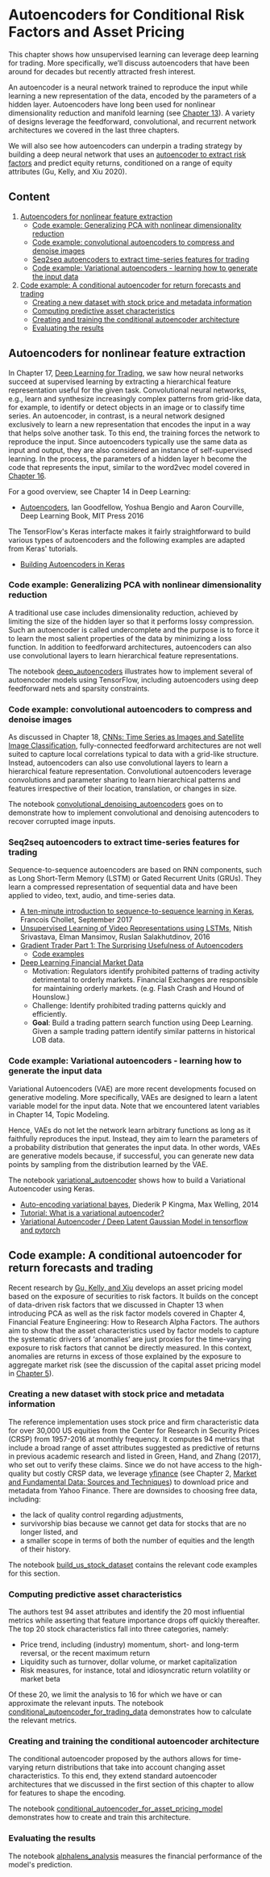 # Autoencoders for Conditional Risk Factors and Asset Pricing

This chapter shows how unsupervised learning can leverage deep learning for trading. More specifically, we’ll discuss autoencoders that have been around for decades but recently attracted fresh interest.

An autoencoder is a neural network trained to reproduce the input while learning a new representation of the data, encoded by the parameters of a hidden layer. 
Autoencoders have long been used for nonlinear dimensionality reduction and manifold learning (see [Chapter 13](../13_unsupervised_learning)). 
A variety of designs leverage the feedforward, convolutional, and recurrent network architectures we covered in the last three chapters. 

We will also see how autoencoders can underpin a trading strategy by building a deep neural network that uses an [autoencoder to extract risk factors](https://www.aqr.com/Insights/Research/Working-Paper/Autoencoder-Asset-Pricing-Models) and predict equity returns, conditioned on a range of equity attributes (Gu, Kelly, and Xiu 2020).

## Content

1. [Autoencoders for nonlinear feature extraction](#autoencoders-for-nonlinear-feature-extraction)
    * [Code example: Generalizing PCA with nonlinear dimensionality reduction](#code-example-generalizing-pca-with-nonlinear-dimensionality-reduction)
    * [Code example: convolutional autoencoders to compress and denoise images](#code-example-convolutional-autoencoders-to-compress-and-denoise-images)
    * [Seq2seq autoencoders to extract time-series features for trading](#seq2seq-autoencoders-to-extract-time-series-features-for-trading)
    * [Code example: Variational autoencoders - learning how to generate the input data](#code-example-variational-autoencoders---learning-how-to-generate-the-input-data)
2. [Code example: A conditional autoencoder for return forecasts and trading](#code-example-a-conditional-autoencoder-for-return-forecasts-and-trading)
    * [Creating a new dataset with stock price and metadata information](#creating-a-new-dataset-with-stock-price-and-metadata-information)
    * [Computing predictive asset characteristics](#computing-predictive-asset-characteristics)
    * [Creating and training the conditional autoencoder architecture](#creating-and-training-the-conditional-autoencoder-architecture)
    * [Evaluating the results](#evaluating-the-results)

## Autoencoders for nonlinear feature extraction

In Chapter 17, [Deep Learning for Trading](../17_deep_learning), we saw how neural networks succeed at supervised learning by extracting a hierarchical feature representation useful for the given task. Convolutional neural networks, e.g., learn and synthesize increasingly complex patterns from grid-like data, for example, to identify or detect objects in an image or to classify time series. 
An autoencoder, in contrast, is a neural network designed exclusively to learn a new representation that encodes the input in a way that helps solve another task. To this end, the training forces the network to reproduce the input. Since autoencoders typically use the same data as input and output, they are also considered an instance of self-supervised learning. 
In the process, the parameters of a hidden layer h become the code that represents the input, similar to the word2vec model covered in [Chapter 16](../16_word_embeddings). 

For a good overview, see Chapter 14 in Deep Learning:
- [Autoencoders](http://www.deeplearningbook.org/contents/autoencoders.html), Ian Goodfellow, Yoshua Bengio and Aaron Courville, Deep Learning Book, MIT Press 2016

The TensorFlow's Keras interfacte makes it fairly straightforward to build various types of autoencoders and the following examples are adapted from Keras' tutorials.

- [Building Autoencoders in Keras](https://blog.keras.io/building-autoencoders-in-keras.html)

### Code example: Generalizing PCA with nonlinear dimensionality reduction

A traditional use case includes dimensionality reduction, achieved by limiting the size of the hidden layer so that it performs lossy compression. Such an autoencoder is called undercomplete and the purpose is to force it to learn the most salient properties of the data by minimizing a loss function. In addition to feedforward architectures, autoencoders can also use convolutional layers to learn hierarchical feature representations.

The notebook [deep_autoencoders](01_deep_autoencoders.ipynb) illustrates how to implement several of autoencoder models using TensorFlow, including autoencoders using deep feedforward nets and sparsity constraints. 
 
### Code example: convolutional autoencoders to compress and denoise images

As discussed in Chapter 18, [CNNs: Time Series as Images and Satellite Image Classification](../18_convolutional_neural_nets), fully-connected feedforward architectures are not well suited to capture local correlations typical to data with a grid-like structure. Instead, autoencoders can also use convolutional layers to learn a hierarchical feature representation. Convolutional autoencoders leverage convolutions and parameter sharing to learn hierarchical patterns and features irrespective of their location, translation, or changes in size.

The notebook [convolutional_denoising_autoencoders](02_convolutional_denoising_autoencoders.ipynb) goes on to demonstrate how to implement convolutional and denoising autencoders to recover corrupted image inputs.

### Seq2seq autoencoders to extract time-series features for trading

Sequence-to-sequence autoencoders are based on RNN components, such as Long Short-Term Memory (LSTM) or Gated Recurrent Units (GRUs). They learn a compressed representation of sequential data and have been applied to video, text, audio, and time-series data.

- [A ten-minute introduction to sequence-to-sequence learning in Keras](https://blog.keras.io/a-ten-minute-introduction-to-sequence-to-sequence-learning-in-keras.html), Francois Chollet, September 2017
- [Unsupervised Learning of Video Representations using LSTMs](https://arxiv.org/abs/1502.04681), Nitish Srivastava, Elman Mansimov, Ruslan Salakhutdinov, 2016
- [Gradient Trader Part 1: The Surprising Usefulness of Autoencoders](https://rickyhan.com/jekyll/update/2017/09/14/autoencoders.html)
    - [Code examples](https://github.com/0b01/recurrent-autoencoder)
- [Deep Learning Financial Market Data](http://wp.doc.ic.ac.uk/hipeds/wp-content/uploads/sites/78/2017/01/Steven_Hutt_Deep_Networks_Financial.pdf)
    - Motivation: Regulators identify prohibited patterns of trading activity detrimental to orderly markets. Financial Exchanges are responsible for maintaining orderly markets. (e.g. Flash Crash and Hound of Hounslow.)
    - Challenge: Identify prohibited trading patterns quickly and efficiently.
    - **Goal**: Build a trading pattern search function using Deep Learning. Given a sample trading pattern identify similar patterns in historical LOB data.

### Code example: Variational autoencoders - learning how to generate the input data

Variational Autoencoders (VAE) are more recent developments focused on generative modeling. More specifically, VAEs are designed to learn a latent variable model for the input data. Note that we encountered latent variables in Chapter 14, Topic Modeling.

Hence, VAEs do not let the network learn arbitrary functions as long as it faithfully reproduces the input. Instead, they aim to learn the parameters of a probability distribution that generates the input data. In other words, VAEs are generative models because, if successful, you can generate new data points by sampling from the distribution learned by the VAE.

The notebook [variational_autoencoder](03_variational_autoencoder.ipynb) shows how to build a Variational Autoencoder using Keras.

- [Auto-encoding variational bayes](https://arxiv.org/abs/1312.6114), Diederik P Kingma, Max Welling, 2014
- [Tutorial: What is a variational autoencoder?](https://jaan.io/what-is-variational-autoencoder-vae-tutorial/)
- [Variational Autoencoder / Deep Latent Gaussian Model in tensorflow and pytorch](https://github.com/altosaar/variational-autoencoder)

## Code example: A conditional autoencoder for return forecasts and trading

Recent research by [Gu, Kelly, and Xiu](https://www.aqr.com/Insights/Research/Working-Paper/Autoencoder-Asset-Pricing-Models) develops an asset pricing model based on the exposure of securities to risk factors. It builds on the concept of data-driven risk factors that we discussed in Chapter 13 when introducing PCA as well as the risk factor models covered in Chapter 4, Financial Feature Engineering: How to Research Alpha Factors. 
The authors aim to show that the asset characteristics used by factor models to capture the systematic drivers of ‘anomalies’ are just proxies for the time-varying exposure to risk factors that cannot be directly measured. 
In this context, anomalies are returns in excess of those explained by the exposure to aggregate market risk (see the discussion of the capital asset pricing model in [Chapter 5](../05_strategy_evaluation)).

### Creating a new dataset with stock price and metadata information

The reference implementation uses stock price and firm characteristic data for over 30,000 US equities from the Center for Research in Security Prices (CRSP) from 1957-2016 at monthly frequency. It computes 94 metrics that include a broad range of asset attributes suggested as predictive of returns in previous academic research and listed in Green, Hand, and Zhang (2017), who set out to verify these claims.
Since we do not have access to the high-quality but costly CRSP data, we leverage [yfinance](https://github.com/ranaroussi/yfinance) (see Chapter 2, [Market and Fundamental Data: Sources and Techniques](../02_market_and_fundamental_data)) to download price and metadata from Yahoo Finance. There are downsides to choosing free data, including:
- the lack of quality control regarding adjustments, 
- survivorship bias because we cannot get data for stocks that are no longer listed, and
- a smaller scope in terms of both the number of equities and the length of their history. 

The notebook [build_us_stock_dataset](04_build_us_stock_dataset.ipynb) contains the relevant code examples for this section.

### Computing predictive asset characteristics

The authors test 94 asset attributes and identify the 20 most influential metrics while asserting that feature importance drops off quickly thereafter. The top 20 stock characteristics fall into three categories, namely:
- Price trend, including (industry) momentum, short- and long-term reversal, or the recent maximum return
- Liquidity such as turnover, dollar volume, or market capitalization
- Risk measures, for instance, total and idiosyncratic return volatility or market beta

Of these 20, we limit the analysis to 16 for which we have or can approximate the relevant inputs. The notebook [conditional_autoencoder_for_trading_data](05_conditional_autoencoder_for_trading_data.ipynb) demonstrates how to calculate the relevant metrics.

### Creating and training the conditional autoencoder architecture

The conditional autoencoder proposed by the authors allows for time-varying return distributions that take into account changing asset characteristics. 
To this end, they extend standard autoencoder architectures that we discussed in the first section of this chapter to allow for features to shape the encoding.

The notebook [conditional_autoencoder_for_asset_pricing_model](06_conditional_autoencoder_for_asset_pricing_model.ipynb) demonstrates how to create and train this architecture.

### Evaluating the results

The notebook [alphalens_analysis](07_alphalens_analysis.ipynb) measures the financial performance of the model's prediction.


